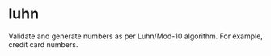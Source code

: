 luhn
====

Validate and generate numbers as per Luhn/Mod-10 algorithm. For example, credit card numbers.
